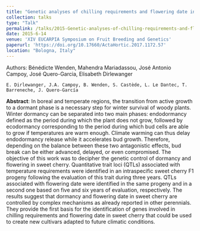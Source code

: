 ```yaml
---
title: "Genetic analyses of chilling requirements and flowering date in sweet cherry, two key traits for breeding programs"
collection: talks
type: "Talk"
permalink: /talks/2015-Genetic-analyses-of-chilling-requirements-and-flowering-date-in-sweet-cherry—two-key-traits-for-breeding-programs
date: 2015-6-14
venue: 'XIV EUCARPIA Symposium on Fruit Breeding and Genetics'
paperurl: 'https://doi.org/10.17660/ActaHortic.2017.1172.57'
location: "Bologna, Italy"
---
```


Authors: Bénédicte Wenden, Mahendra Mariadassou, José Antonio Campoy, José Quero-Garcia, Elisabeth Dirlewanger

	E. Dirlewanger, J.A. Campoy, B. Wenden, S. Castède, L. Le Dantec, T. Barreneche, J. Quero-García

**Abstract**: In boreal and temperate regions, the transition from active growth to a dormant phase is a necessary step for winter survival of woody plants. Winter dormancy can be separated into two main phases: endodormancy defined as the period during which the plant does not grow, followed by ecodormancy corresponding to the period during which bud cells are able to grow if temperatures are warm enough. Climate warming can thus delay endodormancy release while it accelerates bud growth. Therefore, depending on the balance between these two antagonistic effects, bud break can be either advanced, delayed, or even compromised. The objective of this work was to decipher the genetic control of dormancy and flowering in sweet cherry. Quantitative trait loci (QTLs) associated with temperature requirements were identified in an intraspecific sweet cherry F<subscript>1</subscript> progeny following the evaluation of this trait during three years. QTLs associated with flowering date were identified in the same progeny and in a second one based on five and six years of evaluation, respectively. The results suggest that dormancy and flowering date in sweet cherry are controlled by complex mechanisms as already reported in other perennials. They provide the first basis for the identification of genes involved in chilling requirements and flowering date in sweet cherry that could be used to create new cultivars adapted to future climatic conditions.
